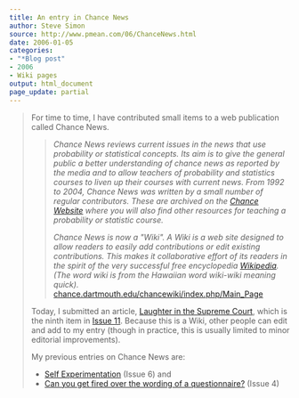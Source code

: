 ```yaml
---
title: An entry in Chance News
author: Steve Simon
source: http://www.pmean.com/06/ChanceNews.html
date: 2006-01-05
categories:
- "*Blog post"
- 2006
- Wiki pages
output: html_document
page_update: partial
---
```


> For time to time, I have contributed small items to a web publication
> called Chance News.
>
> > *Chance News reviews current issues in the news that use probability
> > or statistical concepts. Its aim is to give the general public a
> > better understanding of chance news as reported by the media and to
> > allow teachers of probability and statistics courses to liven up
> > their courses with current news. From 1992 to 2004, Chance News was
> > written by a small number of regular contributors. These are
> > archived on the [Chance Website](http://www.dartmouth.edu/~chance)
> > where you will also find other resources for teaching a probability
> > or statistic course.*
> >
> > *Chance News is now a "Wiki". A Wiki is a web site designed to
> > allow readers to easily add contributions or edit existing
> > contributions. This makes it collaborative effort of its readers in
> > the spirit of the very successful free encyclopedia
> > [Wikipedia](http://en.wikipedia.org/wiki/Main_Page). (The word wiki
> > is from the Hawaiian word wiki-wiki meaning quick).*
> > [chance.dartmouth.edu/chancewiki/index.php/Main\_Page](http://chance.dartmouth.edu/chancewiki/index.php/Main_Page)
>
> Today, I submitted an article, [Laughter in the Supreme
> Court](http://chance.dartmouth.edu/chancewiki/index.php/Chance_News_11#Laughter_in_the_Supreme_Court),
> which is the ninth item in [Issue
> 11](http://chance.dartmouth.edu/chancewiki/index.php/Chance_News_11).
> Because this is a Wiki, other people can edit and add to my entry
> (though in practice, this is usually limited to minor editorial
> improvements).
>
> My previous entries on Chance News are:
>
> -   [Self
>     Experimentation](http://chance.dartmouth.edu/chancewiki/index.php/Chance_News_6#Self_Experimentation)
>     (Issue 6) and
> -   [Can you get fired over the wording of a
>     questionnaire?](http://chance.dartmouth.edu/chancewiki/index.php/Chance_News_4#Can_you_get_fired_over_the_wording_of_a_questionnaire.3F)
>     (Issue 4)
